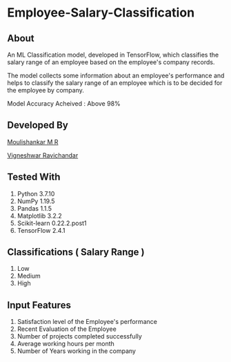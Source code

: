# Employee-Salary-Classification

## About

An ML Classification model, developed in TensorFlow, which classifies the salary range of an employee based on the employee's company records.

The model collects some information about an employee's performance and helps to classify the salary range of an employee which is to be decided for the employee by company.

Model Accuracy Acheived : Above 98%

## Developed By

[Moulishankar M R](https://github.com/Moulishankar10)

[Vigneshwar Ravichandar](https://github.com/ToastCoder)

## Tested With

 1. Python 3.7.10
 2. NumPy 1.19.5
 3. Pandas 1.1.5
 4. Matplotlib 3.2.2
 5. Scikit-learn 0.22.2.post1
 6. TensorFlow 2.4.1

## Classifications ( Salary Range )

 1. Low
 2. Medium
 3. High

## Input Features

 1. Satisfaction level of the Employee's performance
 2. Recent Evaluation of the Employee
 3. Number of projects completed successfully
 4. Average working hours per month
 5. Number of Years working in the company
